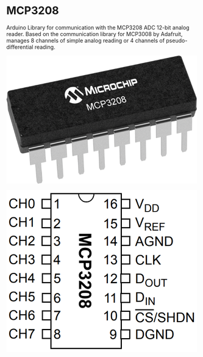 # MCP3208

Arduino Library for communication with the MCP3208 ADC 12-bit analog reader.
Based on the communication library for MCP3008 by Adafruit, manages 8 channels of simple analog reading or 4 channels of pseudo-differential reading.

<img src="assets/board.png?raw=true" width="500px"></a>

<img src="assets/pinout.png?raw=true" width="500px"></a>
